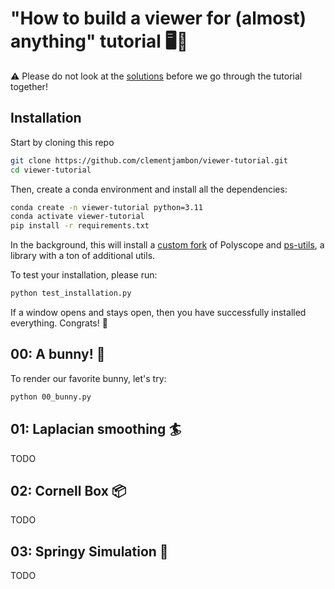 # "How to build a viewer for (almost) anything" tutorial 🖥️🚀

⚠️ Please do not look at the [solutions](https://github.com/clementjambon/viewer-tutorial/tree/main/solutions) before we go through the tutorial together!

## Installation

Start by cloning this repo
```bash
git clone https://github.com/clementjambon/viewer-tutorial.git
cd viewer-tutorial
```

Then, create a conda environment and install all the dependencies:
```bash
conda create -n viewer-tutorial python=3.11
conda activate viewer-tutorial
pip install -r requirements.txt
```

In the background, this will install a [custom fork](https://github.com/clementjambon/ps-py-plus) of Polyscope and [ps-utils](https://github.com/clementjambon/ps-utils), a library with a ton of additional utils.

To test your installation, please run:
```bash
python test_installation.py
```

If a window opens and stays open, then you have successfully installed everything. Congrats! 🥳

## 00: A bunny! 🐰

To render our favorite bunny, let's try:
```bash
python 00_bunny.py
```

## 01: Laplacian smoothing 🏄

TODO

## 02: Cornell Box 📦

TODO

## 03: Springy Simulation 🔗

TODO
